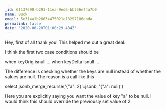 ```yaml
---
_id: 6f137690-b291-11ea-9ed6-bb756ef4a7b0
name: Buck
email: 5e314a1b26634475021e13297186ebda
permalink: false
date: '2020-06-20T01:00:29.434Z'
---
```

Hey, first of all thank you! This helped me out a great deal.

I think the first two case conditions should be 

when keyOrig isnull ...
when keyDelta isnull ...

The difference is checking whether the keys are null instead of whether the values are null. The reason is a call like this

select jsonb_merge_recurse('{"a": 2}'::jsonb, '{"a": null}')

Here you are explicitly saying you want the value of key "a" to be null. I would think this should override the previously set value of 2.
